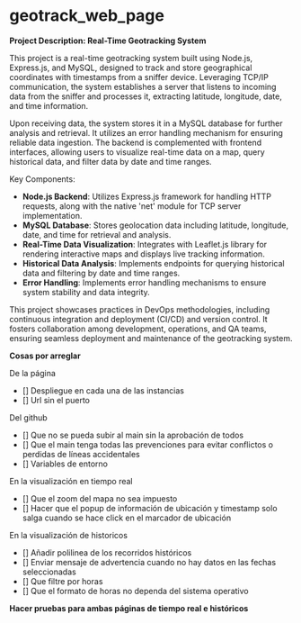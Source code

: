 # geotrack_web_page
**Project Description: Real-Time Geotracking System**

This project is a real-time geotracking system built using Node.js, Express.js, and MySQL, designed to track and store geographical coordinates with timestamps from a sniffer device. Leveraging TCP/IP communication, the system establishes a server that listens to incoming data from the sniffer and processes it, extracting latitude, longitude, date, and time information. 

Upon receiving data, the system stores it in a MySQL database for further analysis and retrieval. It utilizes an error handling mechanism for ensuring reliable data ingestion. The backend is complemented with frontend interfaces, allowing users to visualize real-time data on a map, query historical data, and filter data by date and time ranges.

Key Components:
- **Node.js Backend**: Utilizes Express.js framework for handling HTTP requests, along with the native 'net' module for TCP server implementation.
- **MySQL Database**: Stores geolocation data including latitude, longitude, date, and time for retrieval and analysis.
- **Real-Time Data Visualization**: Integrates with Leaflet.js library for rendering interactive maps and displays live tracking information.
- **Historical Data Analysis**: Implements endpoints for querying historical data and filtering by date and time ranges.
- **Error Handling**: Implements error handling mechanisms to ensure system stability and data integrity.

This project showcases practices in DevOps methodologies, including continuous integration and deployment (CI/CD) and version control. It fosters collaboration among development, operations, and QA teams, ensuring seamless deployment and maintenance of the geotracking system.

**Cosas por arreglar**

De la página 
- [] Despliegue en cada una de las instancias
- [] Url sin el puerto

Del github
- [] Que no se pueda subir al main sin la aprobación de todos
- [] Que el main tenga todas las prevenciones para evitar conflictos o perdidas de líneas accidentales
- [] Variables de entorno

En la visualización en tiempo real
- [] Que el zoom del mapa no sea impuesto
- []  Hacer que el popup de información de ubicación y timestamp solo salga cuando se hace click en el marcador de ubicación

En la visualización de historicos
- [] Añadir polilinea de los recorridos históricos 
- [] Enviar mensaje de advertencia cuando no hay datos en las fechas seleccionadas
- [] Que filtre por horas
- [] Que el formato de horas no dependa del sistema operativo

**Hacer pruebas para ambas páginas de tiempo real e históricos**
